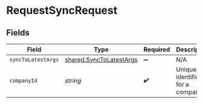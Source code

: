 # RequestSyncRequest


## Fields

| Field                                                              | Type                                                               | Required                                                           | Description                                                        | Example                                                            |
| ------------------------------------------------------------------ | ------------------------------------------------------------------ | ------------------------------------------------------------------ | ------------------------------------------------------------------ | ------------------------------------------------------------------ |
| `syncToLatestArgs`                                                 | [shared.SyncToLatestArgs](../../models/shared/synctolatestargs.md) | :heavy_minus_sign:                                                 | N/A                                                                |                                                                    |
| `companyId`                                                        | *string*                                                           | :heavy_check_mark:                                                 | Unique identifier for a company.                                   | 8a210b68-6988-11ed-a1eb-0242ac120002                               |